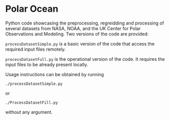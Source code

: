 # Polar Ocean
Python code showcasing the preprocessing, regreidding and processing of several datasets from NASA, NOAA, and the UK Center for Polar Observations and Modeling. Two versions of the code are provided:

`processDatasetSimple.py` is a basic version of the code that access the required input files remotely.

`processDatasetFull.py` is the operational version of the code. It requires the input files to be already present locally.

Usage instructions can be obtained by running

`./processDatasetSimple.py`

or

`./ProcessDatasetFill.py`

without any argument.
